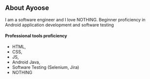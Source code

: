 ## About Ayoose

I am a software engineer and I love NOTHING. Beginner proficiency in Android application development and software testing

#### Professional tools proficiency
- HTML,
- CSS,
- JS,
- Android Java,
- Software Testing (Selenium, Jira)
- NOTHING